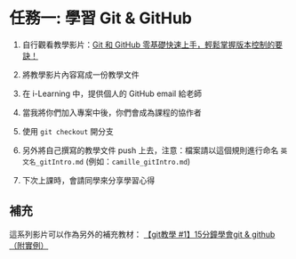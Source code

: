 
# 任務一: 學習 Git & GitHub

1. 自行觀看教學影片：[Git 和 GitHub 零基礎快速上手，輕鬆掌握版本控制的要訣！](https://www.youtube.com/watch?v=FKXRiAiQFiY&t=634s)

2. 將教學影片內容寫成一份教學文件

3. 在 i-Learning 中，提供個人的 GitHub email 給老師

4. 當我將你們加入專案中後，你們會成為課程的協作者

5. 使用 `git checkout` 開分支

6. 另外將自己撰寫的教學文件 push 上去，注意：檔案請以這個規則進行命名 `英文名_gitIntro.md` (例如：`camille_gitIntro.md`)

7. 下次上課時，會請同學來分享學習心得

## 補充

這系列影片可以作為另外的補充教材：
[【git教學 #1】15分鐘學會git & github（附實例）](https://www.youtube.com/watch?v=Zd5jSDRjWfA&list=PLz-S_Wd1N3svV8XnuDM6CPaTCtQkk5SY4&index=1)